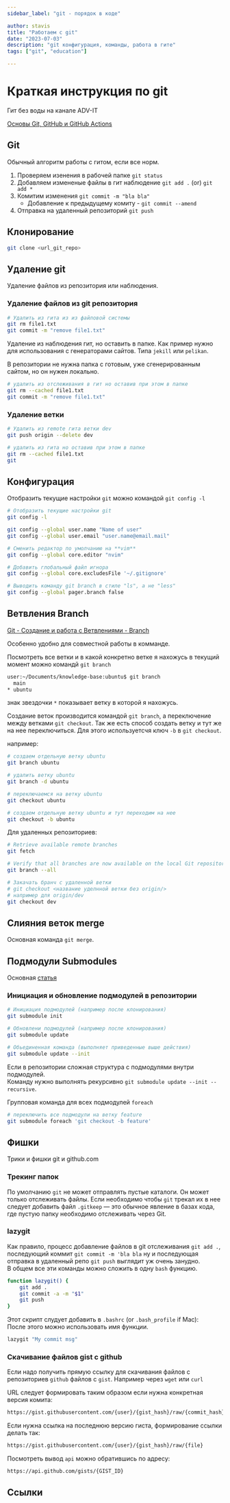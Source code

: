 ```yaml
---
sidebar_label: "git - порядок в коде"

author: stavis
title: "Работаем с git"
date: "2023-07-03"
description: "git конфигурация, команды, работа в гите"
tags: ["git", "education"]

---
```

# Краткая инструкция по git

Гит без воды на канале ADV-IT

[Основы Git, GitHub и GitHub Actions](https://www.youtube.com/playlist?list=PLg5SS_4L6LYstwxTEOU05E0URTHnbtA0l)

## Git

Обычный алгоритм работы с гитом, если все норм.

1. Проверяем изенения в рабочей папке `git status`
2. Добавляем измененые файлы в гит наблюдение `git add .` (or) `git add *`
3. Комитим изменения `git commit -m "bla bla"`
    - Добавление к предыдущему комиту - `git commit --amend`
5. Отправка на удаленный репозиторий `git push`

## Клонирование

```bash
git clone <url_git_repo>
```

## Удаление git

Удаление файлов из репозитория или наблюдения. 

### Удаление файлов из git репозитория

```bash
# Удалить из гита из из файловой системы
git rm file1.txt
git commit -m "remove file1.txt"
```

Удаление из наблюдения гит, но оставить в папке.
Как пример нужно для использования с генераторами сайтов.
Типа `jekill` или `pelikan`.

В репозитории не нужна папка с готовым, уже сгенерированным
сайтом, но он нужен локально.

```bash
# удалить из отслеживания в гит но оставив при этом в папке
git rm --cached file1.txt
git commit -m "remove file1.txt"
```

### Удаление ветки

```bash
# Удалить из remote гита ветки dev
git push origin --delete dev

# удалить из гита но оставив при этом в папке
git rm --cached file1.txt
git 
```

## Конфигурация

Отобразить текущие настройки `git` можно командой `git config -l`

```bash
# Отобразить текущие настройки git
git config -l
```

```bash
git config --global user.name "Name of user"
git config --global user.email "user.name@email.mail"

# Сменить редактор по умолчанию на **vim**
git config --global core.editor "nvim"

# Добавить глобальный файл игнора
git config --global core.excludesFile '~/.gitignore'

# Выводить команду git branch в стиле "ls", а не "less"
git config --global pager.branch false
```

## Ветвления Branch

[Git - Создание и работа с Ветвлениями - Branch](https://www.youtube.com/watch?v=4CSumcSLR14&list=PLg5SS_4L6LYstwxTEOU05E0URTHnbtA0l&index=11)

Особенно удобно для совместной работы в комманде.

Посмотреть все ветки и в какой конкретно ветке я
нахожусь в текущий момент можно командй `git branch`

```bash
user:~/Documents/knowledge-base:ubuntu$ git branch
  main
* ubuntu
```

знак звездочки `*` показывает ветку в которой я нахожусь.

Создание веток производится командой `git branch`,
а переключение между ветками `git checkout`. Так же
есть способ создать ветку и тут же на нее переключиться. Для
этого используетсчя ключ `-b` в `git checkout`.

например:

```bash
# создаем отдельную ветку ubuntu
git branch ubuntu

# удалить ветку ubuntu
git branch -d ubuntu

# переключаемся на ветку ubuntu
git checkout ubuntu

# создаем отдельную ветку ubuntu и тут переходим на нее
git checkout -b ubuntu
```

Для удаленных репозиториев:

```bash
# Retrieve available remote branches
git fetch

# Verify that all branches are now available on the local Git repository
git branch --all

# Закачать бранч с удаленной ветки
# git checkout <название уделнной ветки без origin/>
# например для origin/dev
git checkout dev

```

## Слияния веток merge

Основная команда `git merge`.

## Подмодули Submodules

Основная [статья][git-submodules]

### Инициация и обновление подмодулей в репозитории

```bash
# Инициация подмодулей (например после клонирования)
git submodule init

# Обновлени подмодулей (например после клонирования)
git submodule update

# Обьединенная команда (выполняет приведенные выше действия)
git submodule update --init
```

Если в репозитории сложная структура с подмодулями внутри подмодулей.  
Команду нужно выполнять рекурсивно `git submodule update --init --recursive`.  

Групповая команда для всех подмодулей `foreach`

```bash
# переключить все подмодули на ветку feature
git submodule foreach 'git checkout -b feature'
```

## Фишки

Трики и фишки git и github.com

### Трекинг папок

По умолчанию `git` не может отправлять пустые каталоги. Он может только отслеживать файлы.
Если необходимо чтобы `git` трекал их в нее следует добавить файл `.gitkeep` — это обычное явление в базах кода, 
где пустую папку необходимо отслеживать через Git.

### lazygit

Как правило, процесс добавление файлов в git отслеживания `git add .`, последующий
коммит `git commit -m 'bla bla` ну и последующая отправка в удаленный репо 
`git push` выглядит уж очень занудно.  
В общем все эти команды можно сложить в одну `bash` функцию.

```bash
function lazygit() {
    git add .
    git commit -a -m "$1"
    git push
}
```

Этот скрипт слудует добавить в `.bashrc` (or `.bash_profile` if Mac):  
После этого можно использовать имя функции.

```bash
lazygit "My commit msg"
```

### Скачивание файлов gist с github

Если надо получить прямую ссылку для скачивания файлов с репозиториев `github` файлов с `gist`. Например через `wget` или `curl`

URL следует формировать таким образом если нужна конкретная версия комита:

```bash
https://gist.githubusercontent.com/{user}/{gist_hash}/raw/{commit_hash}/{file}
```

Если нужна ссылка на последнюю версию гиста, формирование ссылки делать так:

```bash
https://gist.githubusercontent.com/{user}/{gist_hash}/raw/{file}
```

Посмотреть вывод `api` можно обратившись по адресу:

```bash
https://api.github.com/gists/{GIST_ID}
```

## Ссылки

[git-submodules]: https://git-scm.com/book/ru/v2/%D0%98%D0%BD%D1%81%D1%82%D1%80%D1%83%D0%BC%D0%B5%D0%BD%D1%82%D1%8B-Git-%D0%9F%D0%BE%D0%B4%D0%BC%D0%BE%D0%B4%D1%83%D0%BB%D0%B8

